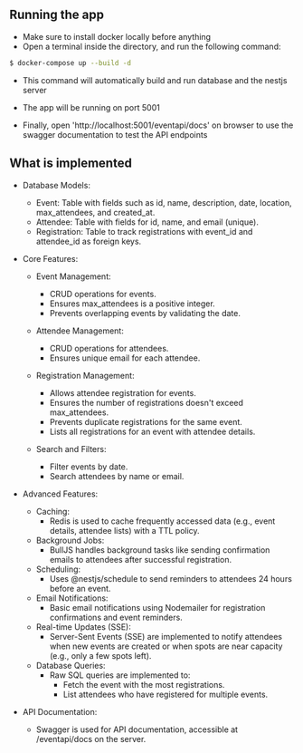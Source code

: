 ## Running the app

- Make sure to install docker locally before anything
- Open a terminal inside the directory, and run the following command:

```bash
$ docker-compose up --build -d
```

- This command will automatically build and run database and the nestjs server
- The app will be running on port 5001

- Finally, open 'http://localhost:5001/eventapi/docs' on browser to use the swagger documentation to test the API endpoints

## What is implemented

- Database Models:
    - Event: Table with fields such as id, name, description, date, location, max_attendees, and created_at.
    - Attendee: Table with fields for id, name, and email (unique).
    - Registration: Table to track registrations with event_id and attendee_id as foreign keys.

- Core Features:
    - Event Management:
        - CRUD operations for events.
        - Ensures max_attendees is a positive integer.
        - Prevents overlapping events by validating the date.

    - Attendee Management:
        - CRUD operations for attendees.
        - Ensures unique email for each attendee.

    - Registration Management:
        - Allows attendee registration for events.
        - Ensures the number of registrations doesn't exceed max_attendees.
        - Prevents duplicate registrations for the same event.
        - Lists all registrations for an event with attendee details.

    - Search and Filters:
        - Filter events by date.
        - Search attendees by name or email.

- Advanced Features:
    - Caching:
        - Redis is used to cache frequently accessed data (e.g., event details, attendee lists) with a TTL policy.
    - Background Jobs:
        - BullJS handles background tasks like sending confirmation emails to attendees after successful registration.
    - Scheduling:
        - Uses @nestjs/schedule to send reminders to attendees 24 hours before an event.
    - Email Notifications:
        - Basic email notifications using Nodemailer for registration confirmations and event reminders.
    - Real-time Updates (SSE):
        - Server-Sent Events (SSE) are implemented to notify attendees when new events are created or when spots are near capacity (e.g., only a few spots left).
    - Database Queries:
        - Raw SQL queries are implemented to:
            - Fetch the event with the most registrations.
            - List attendees who have registered for multiple events.
- API Documentation:
    - Swagger is used for API documentation, accessible at /eventapi/docs on the server.
